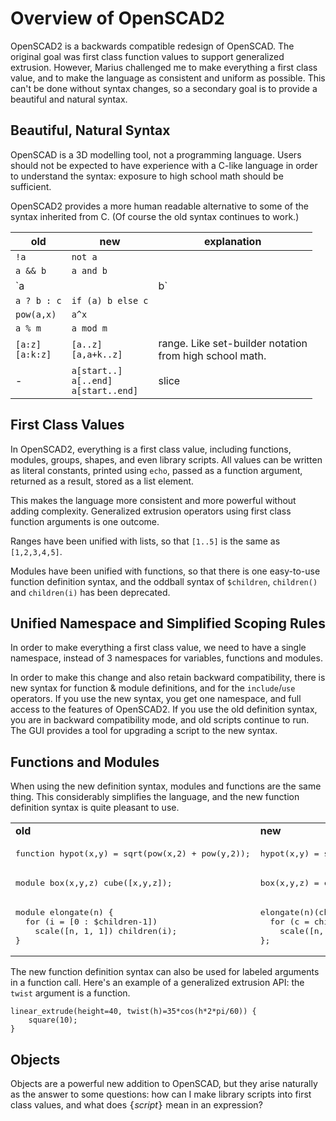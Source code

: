 # Overview of OpenSCAD2

OpenSCAD2 is a backwards compatible redesign of OpenSCAD.
The original goal was first class function values to support generalized extrusion.
However, Marius challenged me to make everything a first class value,
and to make the language as consistent and uniform as possible.
This can't be done without syntax changes,
so a secondary goal is to provide a beautiful and natural syntax.

## Beautiful, Natural Syntax
OpenSCAD is a 3D modelling tool, not a programming language.
Users should not be expected to have experience with a C-like language
in order to understand the syntax: exposure to high school math should be sufficient.

OpenSCAD2 provides a more human readable alternative to some of the syntax inherited from C.
(Of course the old syntax continues to work.)

| old | new | explanation
|-----|-----|------------
| `!a` | `not a` |
| `a && b` | `a and b` |
| `a || b` | `a or b`  |
| `a ? b : c` | `if (a) b else c` |
| `pow(a,x)` | `a^x` |
| `a % m` | `a mod m` |
| `[a:z]`<br>`[a:k:z]` | `[a..z]`<br>`[a,a+k..z]` | range. Like set-builder notation<br>from high school math.
| -         | `a[start..]`<br>`a[..end]`<br>`a[start..end]` | slice

## First Class Values
In OpenSCAD2, everything is a first class value,
including functions, modules, groups, shapes,
and even library scripts.
All values can be written as literal constants,
printed using `echo`,
passed as a function argument, returned as a result,
stored as a list element.

This makes the language more consistent and more powerful
without adding complexity. Generalized extrusion operators
using first class function arguments is one outcome.

Ranges have been unified with lists, so that `[1..5]`
is the same as `[1,2,3,4,5]`.

Modules have been unified with functions, so that there is one
easy-to-use function definition syntax, and the oddball syntax
of `$children`, `children()` and `children(i)` has been deprecated.

## Unified Namespace and Simplified Scoping Rules
In order to make everything a first class value,
we need to have a single namespace,
instead of 3 namespaces for variables, functions and modules.

In order to make this change and also retain backward compatibility,
there is new syntax for function & module definitions, and
for the `include`/`use` operators.
If you use the new syntax, you get one namespace, and full access to the
features of OpenSCAD2. If you use the old definition syntax, you are in
backward compatibility mode, and old scripts continue to run.
The GUI provides a tool for upgrading a script to the new syntax.

## Functions and Modules
When using the new definition syntax, modules and functions are the same thing.
This considerably simplifies the language, and the new function definition
syntax is quite pleasant to use.

<table>
<tr>
<td> <b>old</b>
<td> <b>new</b>
<tr>
<td>
<pre>
function hypot(x,y) = sqrt(pow(x,2) + pow(y,2));
</pre>
<td>
<pre>
hypot(x,y) = sqrt(x^2 + y^2);
</pre>
</tr>
<tr>
<td>
<pre>
module box(x,y,z) cube([x,y,z]);
</pre>
<td>
<pre>
box(x,y,z) = cube([x,y,z]);
</pre>
</tr>
<tr>
<td>
<pre>
module elongate(n) {
  for (i = [0 : $children-1])
    scale([n, 1, 1]) children(i);
}
</pre>
<td>
<pre>
elongate(n)(children) = {
  for (c = children)
    scale([n, 1, 1]) c;
};
</pre>
</tr>
</table>

The new function definition syntax
can also be used for labeled arguments in a function call.
Here's an example of a generalized extrusion API:
the `twist` argument is a function.
```
linear_extrude(height=40, twist(h)=35*cos(h*2*pi/60)) {
    square(10);
}
```

## Objects
Objects are a powerful new addition to OpenSCAD,
but they arise naturally as the answer to some questions:
how can I make library scripts into first class values,
and what does <tt>{</tt><i>script</i><tt>}</tt> mean in an expression?
